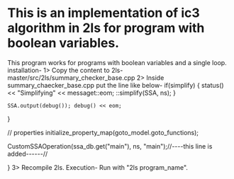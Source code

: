 # This is an implementation of ic3 algorithm in 2ls for program with boolean variables.
This program works for programs with boolean variables and a single loop.
installation-
1> Copy the content to 2ls-master/src/2ls/summary_checker_base.cpp
2> Inside summary_chaecker_base.cpp put the line like below-
 if(simplify)
    {
      status() << "Simplifying" << messaget::eom;
      ::simplify(SSA, ns);
    }

    SSA.output(debug()); debug() << eom;
  }

  // properties
  initialize_property_map(goto_model.goto_functions);

  CustomSSAOperation(ssa_db.get("main"), ns, "main");//----this line is added------//

}
3> Recompile 2ls.
Execution-
Run with "2ls program_name".
